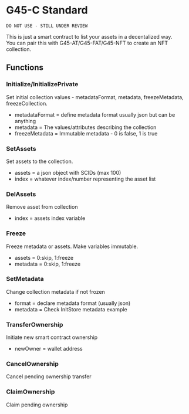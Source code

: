 # G45-C Standard

`DO NOT USE - STILL UNDER REVIEW`

This is just a smart contract to list your assets in a decentalized way.  
You can pair this with G45-AT/G45-FAT/G45-NFT to create an NFT collection.  

## Functions

### Initialize/InitializePrivate

Set initial collection values - metadataFormat, metadata, freezeMetadata, freezeCollection.

- metadataFormat = define metadata format usually json but can be anything
- metadata = The values/attributes describing the collection
- freezeMetadata = Immutable metadata - 0 is false, 1 is true

### SetAssets

Set assets to the collection.

- assets = a json object with SCIDs  (max 100)
- index = whatever index/number representing the asset list

### DelAssets

Remove asset from collection

- index = assets index variable

### Freeze

Freeze metadata or assets. Make variables immutable.  

- assets = 0:skip, 1:freeze
- metadata = 0:skip, 1:freeze

### SetMetadata

Change collection metadata if not frozen

- format = declare metadata format (usually json)
- metadata = Check InitStore metadata example

### TransferOwnership

Initiate new smart contract ownership

- newOwner = wallet address

### CancelOwnership

Cancel pending ownership transfer

### ClaimOwnership

Claim pending ownership

